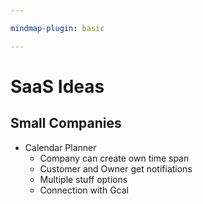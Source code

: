```yaml
---

mindmap-plugin: basic

---
```


# SaaS Ideas


## Small Companies
- Calendar Planner
	- Company can create own time span
	- Customer and Owner get notifiations
	- Multiple stuff options
	- Connection with Gcal